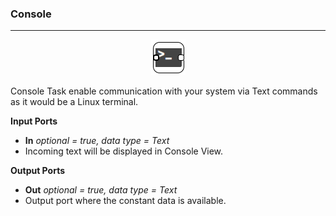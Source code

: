 ### Console
***

<div style="text-align:center"><img src="diagram.png"/></div>

Console Task enable communication with your system via Text commands
as it would be a Linux terminal.</p>

**Input Ports**

* **In** *optional = true, data type = Text*
 * Incoming text will be displayed in Console View.

**Output Ports**

* **Out** *optional = true, data type = Text*
 * Output port where the constant data is available.
